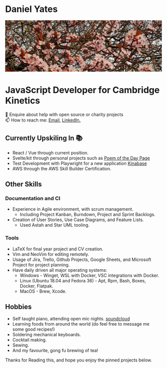 # Daniel Yates
<img src="README.resources/blossoms.jpeg" alt="Blossoms">

# JavaScript Developer for Cambridge Kinetics
💬 Enquire about help with open source or charity projects </br> 
📫 How to reach me: [Email](mailto:yates.dev@outlook.com), [LinkedIn.](https://www.linkedin.com/in/yates-dev/) </br>

## Currently Upskiling In 📚
* React / Vue through current position.
* Svelte/kit through personal projects such as [Poem of the Day Page](https://stooti-poems-app.vercel.app/)
* Test Development with Playwright for a new application [Kinabase](https://app.kinabase.com)
* AWS through the AWS Skill Builder Certification.

## Other Skills

### Documentation and CI
* Experience in Agile environment, with scrum management.
  * Including Project Kanban, Burndown, Project and Sprint Backlogs.
* Creation of User Stories, Use Case Diagrams, and Feature Lists.
  * Used Astah and Star UML tooling.

### Tools
* LaTeX for final year project and CV creation.
* Vim and NeoVim for editing remotely. 
* Usage of Jira, Trello, Github Projects, Google Sheets, and Microsoft Project for project planning.
* Have daily driven all major operating systems:
  * Windows - Winget, WSL with Docker, VSC integrations with Docker.
  * Linux (Ubuntu 18.04 and Fedora 36) - Apt, Rpm, Bash, Boxes, Docker, Flatpak.
  * MacOS - Brew, Xcode.
 
 ## Hobbies
 * Self taught piano, attending open mic nights. [soundcloud](https://soundcloud.com/yatesytea)
 * Learning foods from around the world (do feel free to message me some good recipes!)
 * Soldering mechanical keyboards.
 * Cocktail making.
 * Sewing.
 * And my favourite, gong fu brewing of tea!
 
 Thanks for Reading this, and hope you enjoy the pinned projects below.
